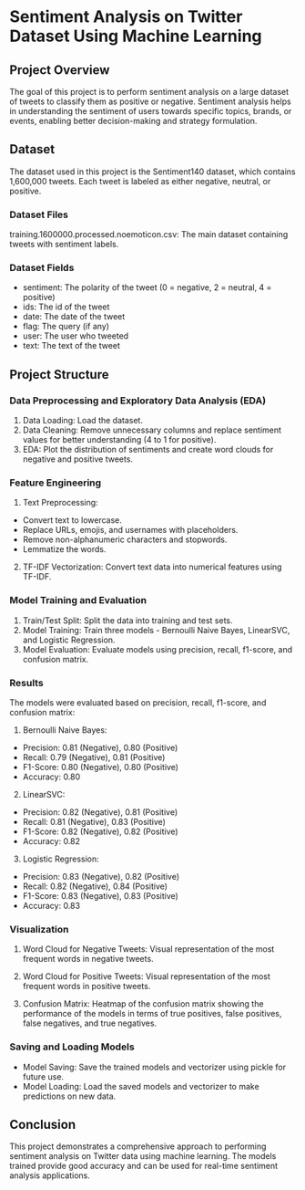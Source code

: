 # Sentiment Analysis on Twitter Dataset Using Machine Learning

## Project Overview
The goal of this project is to perform sentiment analysis on a large dataset of tweets to classify them as positive or negative. Sentiment analysis helps in understanding the sentiment of users towards specific topics, brands, or events, enabling better decision-making and strategy formulation.

## Dataset
The dataset used in this project is the Sentiment140 dataset, which contains 1,600,000 tweets. Each tweet is labeled as either negative, neutral, or positive.

### Dataset Files
training.1600000.processed.noemoticon.csv: The main dataset containing tweets with sentiment labels.

### Dataset Fields
- sentiment: The polarity of the tweet (0 = negative, 2 = neutral, 4 = positive)
- ids: The id of the tweet
- date: The date of the tweet
- flag: The query (if any)
- user: The user who tweeted
- text: The text of the tweet

## Project Structure

### Data Preprocessing and Exploratory Data Analysis (EDA)

1. Data Loading: Load the dataset.
2. Data Cleaning: Remove unnecessary columns and replace sentiment values for better understanding (4 to 1 for positive).
3. EDA: Plot the distribution of sentiments and create word clouds for negative and positive tweets.

### Feature Engineering

1. Text Preprocessing:
- Convert text to lowercase.
- Replace URLs, emojis, and usernames with placeholders.
- Remove non-alphanumeric characters and stopwords.
- Lemmatize the words.

2. TF-IDF Vectorization: Convert text data into numerical features using TF-IDF.

### Model Training and Evaluation

1. Train/Test Split: Split the data into training and test sets.
2. Model Training: Train three models - Bernoulli Naive Bayes, LinearSVC, and Logistic Regression.
3. Model Evaluation: Evaluate models using precision, recall, f1-score, and confusion matrix.

### Results
The models were evaluated based on precision, recall, f1-score, and confusion matrix:

1. Bernoulli Naive Bayes:

- Precision: 0.81 (Negative), 0.80 (Positive)
- Recall: 0.79 (Negative), 0.81 (Positive)
- F1-Score: 0.80 (Negative), 0.80 (Positive)
- Accuracy: 0.80

2. LinearSVC:

- Precision: 0.82 (Negative), 0.81 (Positive)
- Recall: 0.81 (Negative), 0.83 (Positive)
- F1-Score: 0.82 (Negative), 0.82 (Positive)
- Accuracy: 0.82

3. Logistic Regression:

- Precision: 0.83 (Negative), 0.82 (Positive)
- Recall: 0.82 (Negative), 0.84 (Positive)
- F1-Score: 0.83 (Negative), 0.83 (Positive)
- Accuracy: 0.83

### Visualization

1. Word Cloud for Negative Tweets: Visual representation of the most frequent words in negative tweets.

2. Word Cloud for Positive Tweets: Visual representation of the most frequent words in positive tweets.

3. Confusion Matrix: Heatmap of the confusion matrix showing the performance of the models in terms of true positives, false positives, false negatives, and true negatives.

### Saving and Loading Models

- Model Saving: Save the trained models and vectorizer using pickle for future use.
- Model Loading: Load the saved models and vectorizer to make predictions on new data.

## Conclusion
This project demonstrates a comprehensive approach to performing sentiment analysis on Twitter data using machine learning. The models trained provide good accuracy and can be used for real-time sentiment analysis applications.
